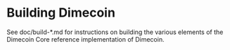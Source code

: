 Building Dimecoin
================

See doc/build-*.md for instructions on building the various
elements of the Dimecoin Core reference implementation of Dimecoin.
